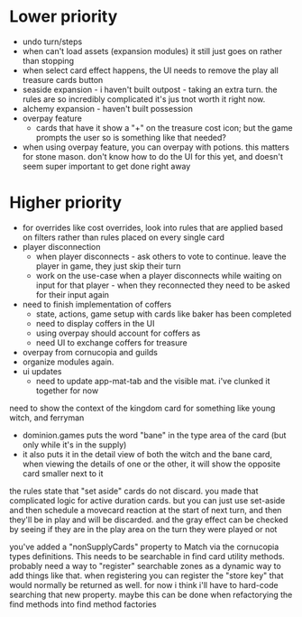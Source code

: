 # Lower priority
- undo turn/steps
- when can't load assets (expansion modules) it still just goes on rather than stopping
- when select card effect happens, the UI needs to remove the play all treasure cards button
- seaside expansion - i haven't built outpost - taking an extra turn. the rules are so incredibly complicated it's jus tnot worth it right now.
- alchemy expansion - haven't built possession
- overpay feature
  - cards that have it show a "+" on the treasure cost icon; but the game prompts the user
so is something like that needed?
- when using overpay feature, you can overpay with potions. this matters for stone mason. don't know how to do
the UI for this yet, and doesn't seem super important to get done right away

# Higher priority

- for overrides like cost overrides, look into rules that are applied based on filters rather than rules placed on every single card
- player disconnection
  - when player disconnects - ask others to vote to continue. leave the player in game, they just skip their turn 
  - work on the use-case when a player disconnects while waiting on input for that player - when they reconnected
they need to be asked for their input again
- need to finish implementation of coffers
  - state, actions, game setup with cards like baker has been completed
  - need to display coffers in the UI
  - using overpay should account for coffers as
  - need UI to exchange coffers for treasure
- overpay from cornucopia and guilds
- organize modules again.
- ui updates
  - need to update app-mat-tab and the visible mat. i've clunked it together for now 

need to show the context of the kingdom card for something like young witch, and ferryman
- dominion.games puts the word "bane" in the type area of the card (but only while it's in the supply)
- it also puts it in the detail view of both the witch and the bane card, when viewing the details of one or the
other, it will show the opposite card smaller next to it



the rules state that "set aside" cards do not discard. you made that complicated logic for active
duration cards. but you can just use set-aside and then schedule a movecard reaction at
the start of next turn, and then they'll be in play and will be discarded. and the gray effect
can be checked by seeing if they are in the play area on the turn they were played or not

you've added a "nonSupplyCards" property to Match via the cornucopia types definitions. This
needs to be searchable in find card utility methods. probably need a way to "register"
searchable zones as a dynamic way to add things like that. when registering you can
register the "store key" that would normally be returned as well. for now i think i'll have
to hard-code searching that new property. maybe this can be done when refactorying the find
methods into find method factories